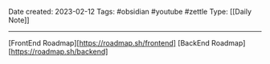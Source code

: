 Date created: 2023-02-12
Tags: #obsidian #youtube #zettle
Type: [[Daily Note]]

___
[FrontEnd Roadmap][https://roadmap.sh/frontend]
[BackEnd Roadmap][https://roadmap.sh/backend]
